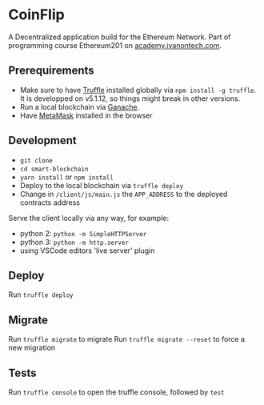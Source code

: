 # CoinFlip

A Decentralized application build for the Ethereum Network.
Part of programming course Ethereum201 on [academy.ivanontech.com](https://academy.ivanontech.com/a/17936/3zF57WQv).

## Prerequirements

- Make sure to have [Truffle](https://www.trufflesuite.com/docs) installed globally via `npm install -g truffle`. It is developped on v5.1.12, so things might break in other versions.
- Run a local blockchain via [Ganache](https://www.trufflesuite.com/docs/ganache/overview).
- Have [MetaMask](https://metamask.io/) installed in the browser

## Development

- `git clone`
- `cd smart-blockchain`
- `yarn install` or `npm install`
- Deploy to the local blockchain via `truffle deploy`
- Change in `/client/js/main.js` the `APP_ADDRESS` to the deployed contracts address

Serve the client locally via any way, for example:

- python 2: `python -m SimpleHTTPServer`
- python 3: `python -m http.server`
- using VSCode editors 'live server' plugin

## Deploy

Run `truffle deploy`

## Migrate

Run `truffle migrate` to migrate
Run `truffle migrate --reset` to force a new migration

## Tests

Run `truffle console` to open the truffle console, followed by `test`
